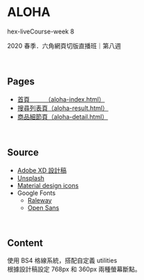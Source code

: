 # ALOHA
hex-liveCourse-week 8 

2020 春季．六角網頁切版直播班｜第八週

<br>

## Pages
* [首頁　　　（aloha-index.html）](https://yuu-chien.github.io/hex-liveCourse-week8/aloha-index.html)
* [搜尋列表頁（aloha-result.html）](https://yuu-chien.github.io/hex-liveCourse-week8/aloha-result.html)
* [商品細節頁（aloha-detail.html）](https://yuu-chien.github.io/hex-liveCourse-week8/aloha-detail.html)
<br>

## Source
* [Adobe XD 設計稿](https://xd.adobe.com/view/0cf6ec93-07a3-492f-58f2-9767ba1cfdfb-7ac7/)
* [Unsplash](https://unsplash.com/collections/10582133/aloha-for-hex-livestream-course-hw8)
* [Material design icons](https://material.io/resources/icons/?style=baseline)
* Google Fonts
  * [Raleway](https://fonts.google.com/specimen/Raleway)
  * [Open Sans](https://fonts.google.com/specimen/Open+Sans)

<br>

## Content
使用 BS4 格線系統，搭配自定義 utilities\
根據設計稿設定 768px 和 360px 兩種螢幕斷點。
